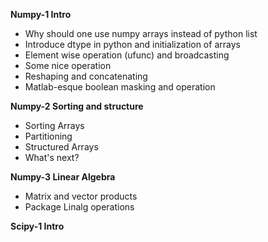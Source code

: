 **Numpy-1 Intro**
* Why should one use numpy arrays instead of python list
* Introduce dtype in python and initialization of arrays
* Element wise operation (ufunc) and broadcasting
* Some nice operation
* Reshaping and concatenating
* Matlab-esque boolean masking and operation

**Numpy-2 Sorting and structure**
* Sorting Arrays
* Partitioning
* Structured Arrays
* What's next?

**Numpy-3 Linear Algebra**
* Matrix and vector products
* Package Linalg operations

**Scipy-1 Intro**
